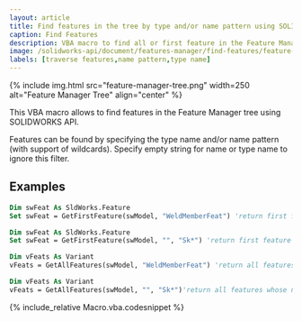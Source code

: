 ```yaml
---
layout: article
title: Find features in the tree by type and/or name pattern using SOLIDWORKS API
caption: Find Features
description: VBA macro to find all or first feature in the Feature Manager tree which match specific feature type name or name pattern using SOLIDWORKS API
image: /solidworks-api/document/features-manager/find-features/feature-manager-tree.png
labels: [traverse features,name pattern,type name]
---
```

{% include img.html src="feature-manager-tree.png" width=250 alt="Feature Manager Tree" align="center" %}

This VBA macro allows to find features in the Feature Manager tree using SOLIDWORKS API.

Features can be found by specifying the type name and/or name pattern (with support of wildcards). Specify empty string for name or type name to ignore this filter.

## Examples

~~~vb
Dim swFeat As SldWorks.Feature
Set swFeat = GetFirstFeature(swModel, "WeldMemberFeat") 'return first feature of WeldMemberFeat type (i.e. Structural Member)
~~~

~~~vb
Dim swFeat As SldWorks.Feature
Set swFeat = GetFirstFeature(swModel, "", "Sk*") 'return first feature which name starts with Sk
~~~

~~~vb
Dim vFeats As Variant
vFeats = GetAllFeatures(swModel, "WeldMemberFeat") 'return all features of WeldMemberFeat type (i.e. Structural Members)
~~~

~~~vb
Dim vFeats As Variant
vFeats = GetAllFeatures(swModel, "", "Sk*")'return all features whose names starts with Sk
~~~

{% include_relative Macro.vba.codesnippet %}
